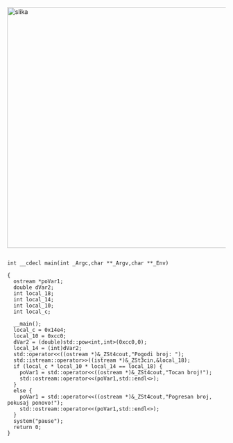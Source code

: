 <img width="663" height="555" alt="slika" src="https://github.com/user-attachments/assets/7ac2b884-aadf-49ad-8de2-d857d1a8603d" />


```

int __cdecl main(int _Argc,char **_Argv,char **_Env)

{
  ostream *poVar1;
  double dVar2;
  int local_18;
  int local_14;
  int local_10;
  int local_c;
  
  __main();
  local_c = 0x14e4;
  local_10 = 0xcc0;
  dVar2 = (double)std::pow<int,int>(0xcc0,0);
  local_14 = (int)dVar2;
  std::operator<<((ostream *)&_ZSt4cout,"Pogodi broj: ");
  std::istream::operator>>((istream *)&_ZSt3cin,&local_18);
  if (local_c * local_10 * local_14 == local_18) {
    poVar1 = std::operator<<((ostream *)&_ZSt4cout,"Tocan broj!");
    std::ostream::operator<<(poVar1,std::endl<>);
  }
  else {
    poVar1 = std::operator<<((ostream *)&_ZSt4cout,"Pogresan broj, pokusaj ponovo!");
    std::ostream::operator<<(poVar1,std::endl<>);
  }
  system("pause");
  return 0;
}


```
